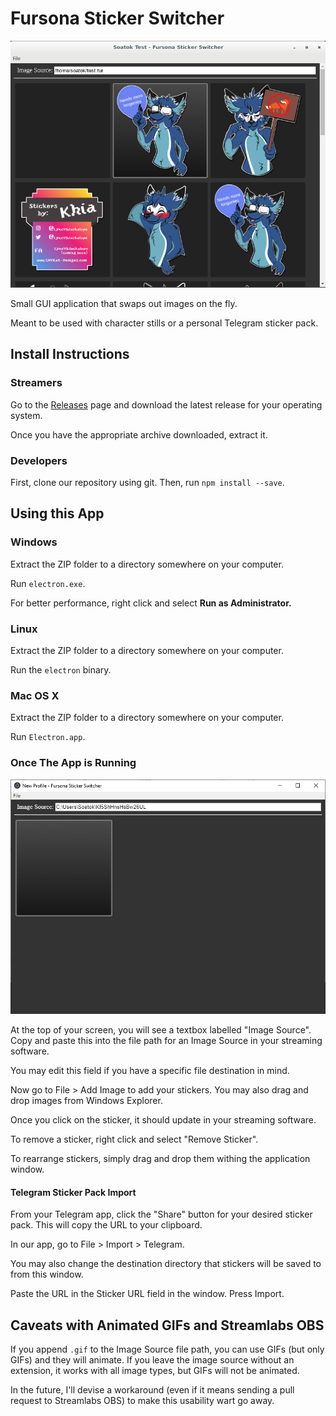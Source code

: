 # Fursona Sticker Switcher

![App Screenshot](docs/img/fursona-stickers-01.png)

Small GUI application that swaps out images on the fly. 

Meant to be used with character stills or a personal Telegram sticker pack.

## Install Instructions

### Streamers

Go to the [Releases](https://github.com/soatok/twitch-fursona-stickers/releases)
page and download the latest release for your operating system.

Once you have the appropriate archive downloaded, extract it. 

### Developers

First, clone our repository using git. Then, run `npm install --save`.

## Using this App

### Windows

Extract the ZIP folder to a directory somewhere on your computer.

Run `electron.exe`.

For better performance, right click and select **Run as Administrator.**

### Linux

Extract the ZIP folder to a directory somewhere on your computer.

Run the `electron` binary.

### Mac OS X

Extract the ZIP folder to a directory somewhere on your computer.

Run `Electron.app`.

### Once The App is Running

![App Screenshot](docs/img/fursona-stickers-00.png)

At the top of your screen, you will see a textbox labelled "Image Source".
Copy and paste this into the file path for an Image Source in your streaming 
software.
 
You may edit this field if you have a specific file destination in mind.

Now go to File > Add Image to add your stickers. You may also drag and drop
images from Windows Explorer.

Once you click on the sticker, it should update in your streaming software.

To remove a sticker, right click and select "Remove Sticker".

To rearrange stickers, simply drag and drop them withing the application
window.

#### Telegram Sticker Pack Import

From your Telegram app, click the "Share" button for your desired
sticker pack. This will copy the URL to your clipboard.

In our app, go to File > Import > Telegram.

You may also change the destination directory that stickers will be
saved to from this window.

Paste the URL in the Sticker URL field in the window. Press Import.

## Caveats with Animated GIFs and Streamlabs OBS

If you append `.gif` to the Image Source file path, you can use GIFs (but
only GIFs) and they will animate. If you leave the image source without an
extension, it works with all image types, but GIFs will not be animated.

In the future, I'll devise a workaround (even if it means sending a pull
request to Streamlabs OBS) to make this usability wart go away.
